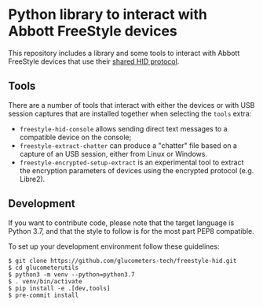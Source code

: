 <!--
SPDX-FileCopyrightText: 2013 The freestyle-hid Authors

SPDX-License-Identifier: Apache-2.0
-->

# Python library to interact with Abbott FreeStyle devices

This repository includes a library and some tools to interact with Abbott
FreeStyle devices that use their
[shared HID protocol](https://protocols.glucometers.tech/abbott/shared-hid-protocol.html).

## Tools

There are a number of tools that interact with either the devices or with
USB session captures that are installed together when selecting the `tools`
extra:

 * `freestyle-hid-console` allows sending direct text messages to a compatible
   device on the console;
 * `freestyle-extract-chatter` can produce a "chatter" file based on a capture
   of an USB session, either from Linux or Windows.
 * `freestyle-encrypted-setup-extract` is an experimental tool to extract the
   encryption parameters of devices using the encrypted protocol (e.g. Libre2).

## Development

If you want to contribute code, please note that the target language
is Python 3.7, and that the style to follow is for the most part PEP8
compatible.

To set up your development environment follow these guidelines:

```shell
$ git clone https://github.com/glucometers-tech/freestyle-hid.git
$ cd glucometerutils
$ python3 -m venv --python=python3.7
$ . venv/bin/activate
$ pip install -e .[dev,tools]
$ pre-commit install
```
